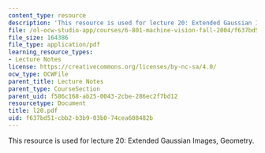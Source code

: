 ```yaml
---
content_type: resource
description: 'This resource is used for lecture 20: Extended Gaussian Images, Geometry.'
file: /ol-ocw-studio-app/courses/6-801-machine-vision-fall-2004/f637bd51cbb2b3b903b074cea608482b_l20.pdf
file_size: 164386
file_type: application/pdf
learning_resource_types:
- Lecture Notes
license: https://creativecommons.org/licenses/by-nc-sa/4.0/
ocw_type: OCWFile
parent_title: Lecture Notes
parent_type: CourseSection
parent_uid: f586c168-ab25-0043-2cbe-286ec2f7bd12
resourcetype: Document
title: l20.pdf
uid: f637bd51-cbb2-b3b9-03b0-74cea608482b
---
```

This resource is used for lecture 20: Extended Gaussian Images, Geometry.